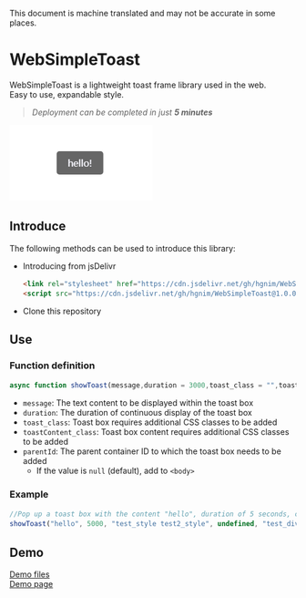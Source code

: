 This document is machine translated and may not be accurate in some places.

# WebSimpleToast

WebSimpleToast is a lightweight toast frame library used in the web.\
Easy to use, expandable style.
> *Deployment can be completed in just **5 minutes***

![image](../readme/img/image-1.png)

## Introduce

The following methods can be used to introduce this library:

- Introducing from jsDelivr

  ``` html
  <link rel="stylesheet" href="https://cdn.jsdelivr.net/gh/hgnim/WebSimpleToast@1.0.0/dist/css/toast.min.css" type="text/css">
  <script src="https://cdn.jsdelivr.net/gh/hgnim/WebSimpleToast@1.0.0/dist/js/toast.min.js" type="text/javascript"></script>
  ```

- Clone this repository

## Use

### Function definition

``` javascript
async function showToast(message,duration = 3000,toast_class = "",toastContent_class = "",parentId = null)
```

- `message`: The text content to be displayed within the toast box
- `duration`: The duration of continuous display of the toast box
- `toast_class`: Toast box requires additional CSS classes to be added
- `toastContent_class`: Toast box content requires additional CSS classes to be added
- `parentId`: The parent container ID to which the toast box needs to be added
  - If the value is `null` (default), add to `<body>`

### Example

``` javascript
//Pop up a toast box with the content "hello", duration of 5 seconds, class containing "test_style test2_style", and parent container "test_div".
showToast("hello", 5000, "test_style test2_style", undefined, "test_div");
```

## Demo

[Demo files](https://github.com/Hgnim/WebSimpleToast/tree/gh-pages/demo)\
[Demo page](https://hgnim.github.io/WebSimpleToast/demo/)
